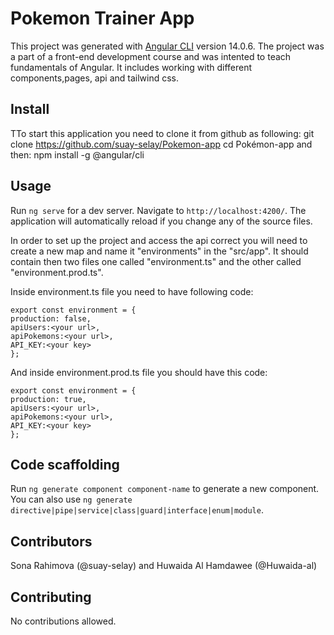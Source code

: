 # Pokemon Trainer App
This project was generated with [Angular CLI](https://github.com/angular/angular-cli) version 14.0.6.
The project was a part of a front-end development course and was intented to teach fundamentals of Angular. It includes working with different components,pages, api and tailwind css. 

## Install
TTo start this application you need to clone it from github as following:
git clone  https://github.com/suay-selay/Pokemon-app
cd Pokémon-app
and then:
npm install -g @angular/cli


## Usage
Run `ng serve` for a dev server. Navigate to `http://localhost:4200/`. The application will automatically reload if you change any of the source files.

In order to set up the project and access the api correct you will need to create a new map and name it "environments" in the "src/app". It should contain then two files one called "environment.ts" and the other called "environment.prod.ts". 

Inside environment.ts file you need to have following code:
```
export const environment = {
production: false,
apiUsers:<your url>,
apiPokemons:<your url>,
API_KEY:<your key> 
};
```
And inside environment.prod.ts file you should have this code:
```
export const environment = {
production: true,
apiUsers:<your url>,
apiPokemons:<your url>,
API_KEY:<your key> 
};
```

## Code scaffolding
Run `ng generate component component-name` to generate a new component. You can also use `ng generate directive|pipe|service|class|guard|interface|enum|module`.

## Contributors 
Sona Rahimova (@suay-selay) and 
Huwaida Al Hamdawee (@Huwaida-al) 

## Contributing 
No contributions allowed.
